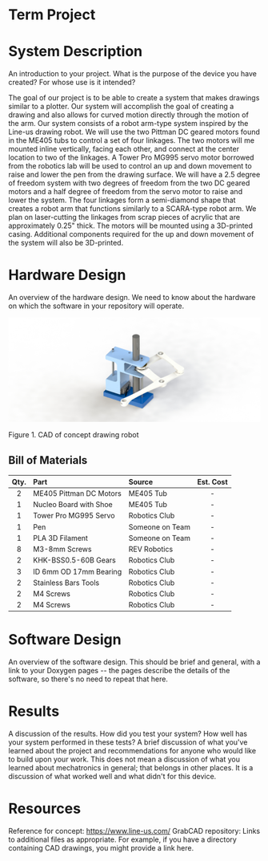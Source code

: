 # Term Project

# System Description
An introduction to your project. What is the purpose of the device you have created? For whose use is it intended?

The goal of our project is to be able to create a system that makes drawings similar to a plotter. Our system will accomplish the goal of creating a drawing and also allows for curved motion directly through the motion of the arm. Our system consists of a robot arm-type system inspired by the Line-us drawing robot. We will use the two Pittman DC geared motors found in the ME405 tubs to control a set of four linkages. The two motors will me mounted inline vertically, facing each other, and connect at the center location to two of the linkages. A Tower Pro MG995 servo motor borrowed from the robotics lab will be used to control an up and down movement to raise and lower the pen from the drawing surface. We will have a 2.5 degree of freedom system with two degrees of freedom from the two DC geared motors and a half degree of freedom from the servo motor to raise and lower the system. The four linkages form a semi-diamond shape that creates a robot arm that functions similarly to a SCARA-type robot arm. We plan on laser-cutting the linkages from scrap pieces of acrylic that are approximately 0.25" thick. The motors will be mounted using a 3D-printed casing. Additional components required for the up and down movement of the system will also be 3D-printed. 


# Hardware Design

An overview of the hardware design.  We need to know about the hardware on which the software in your repository will operate.

![test](CAD.JPG)

Figure 1. CAD of concept drawing robot

## Bill of Materials

| Qty. | Part                    | Source                | Est. Cost |
|:----:|:----------------------  |:----------------------|:---------:|
|  2   | ME405 Pittman DC Motors | ME405 Tub             |     -     |
|  1   | Nucleo Board with Shoe  | ME405 Tub             |     -     |
|  1   | Tower Pro MG995 Servo   | Robotics Club         |     -     |
|  1   | Pen                     | Someone on Team       |     -     |
|  1   | PLA 3D Filament         | Someone on Team       |     -     |
|  8   | M3-8mm Screws           | REV Robotics          |     -     |
|  2   | KHK-BSS0.5-60B Gears    | Robotics Club         |     -     |
|  3   | ID 6mm OD 17mm Bearing  | Robotics Club         |     -     |
|  2   | Stainless Bars Tools    | Robotics Club         |     -     |
|  2   | M4 Screws               | Robotics Club         |     -     |
|  2   | M4 Screws               | Robotics Club         |     -     |

# Software Design
An overview of the software design. This should be brief and general, with a link to your Doxygen pages -- the pages describe the details of the software, so there's no need to repeat that here.

# Results
A discussion of the results.  How did you test your system?  How well has your system performed in these tests?
A brief discussion of what you've learned about the project and recommendations for anyone who would like to build upon your work. This does not mean a discussion of what you learned about mechatronics in general; that belongs in other places.  It is a discussion of what worked well and what didn't for this device.

# Resources
Reference for concept: https://www.line-us.com/
GrabCAD repository:
Links to additional files as appropriate.  For example, if you have a directory containing CAD drawings, you might provide a link here.
